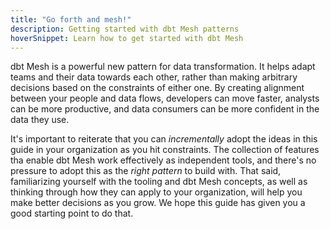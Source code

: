 ```yaml
---
title: "Go forth and mesh!"
description: Getting started with dbt Mesh patterns
hoverSnippet: Learn how to get started with dbt Mesh
---
```


dbt Mesh is a powerful new pattern for data transformation. It helps adapt teams and their data towards each other, rather than making arbitrary decisions based on the constraints of either one. By creating alignment between your people and data flows, developers can move faster, analysts can be more productive, and data consumers can be more confident in the data they use.

It's important to reiterate that you can _incrementally_ adopt the ideas in this guide in your organization as you hit constraints. The collection of features tha enable dbt Mesh work effectively as independent tools, and there's no pressure to adopt this as the _right pattern_ to build with. That said, familiarizing yourself with the tooling and dbt Mesh concepts, as well as thinking through how they can apply to your organization, will help you make better decisions as you grow. We hope this guide has given you a good starting point to do that.
